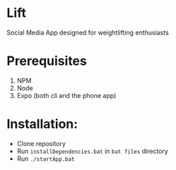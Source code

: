 # Lift
Social Media App designed for weightlifting enthusiasts

# Prerequisites
1. NPM
2. Node
3. Expo (both cli and the phone app)

# Installation:
- Clone repository
- Run `installDependencies.bat` in `bat files` directory
- Run `./startApp.bat`
